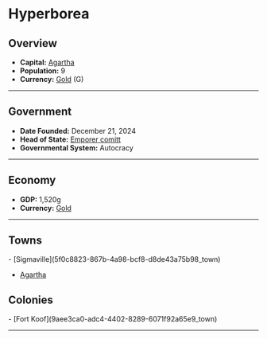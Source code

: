 <!--UNDEDITED FILE, remove this entire line if this file has been edited!-->
# <!--NAME-->Hyperborea<!--NAME-->

## Overview

- **Capital:** <!--CAPITAL_LINK-->[Agartha](94793984-100c-4ad1-a974-19e5775801d5_town)<!--CAPITAL_LINK-->
- **Population:** <!--POPULATION-->9<!--POPULATION-->
- **Currency:** <!--CURRENCY_LINK-->[Gold](Gold_currency)<!--CURRENCY_LINK--> (<!--CURRENCY_ABV-->G<!--CURRENCY_ABV-->)

---

## Government

- **Date Founded:** <!--FOUNDED-->December 21, 2024<!--FOUNDED-->
- **Head of State:** <!--LEADER_TITLE_LINK-->[Emporer comitt](comitt_user)<!--LEADER_TITLE_LINK-->
- **Governmental System:** <!--GOVERNMENT-->Autocracy<!--GOVERNMENT-->

---

## Economy

- **GDP:** <!--GDP-->1,520g<!--GDP-->
- **Currency:** <!--CURRENCY_LINK-->[Gold](Gold_currency)<!--CURRENCY_LINK-->

---

## Towns

<!--TOWNS-->- [Sigmaville](5f0c8823-867b-4a98-bcf8-d8de43a75b98_town)
- [Agartha](94793984-100c-4ad1-a974-19e5775801d5_town)<!--TOWNS-->

## Colonies

<!--COLONIES-->- [Fort Koof](9aee3ca0-adc4-4402-8289-6071f92a65e9_town)<!--COLONIES-->

---